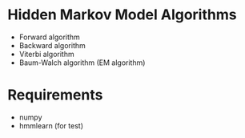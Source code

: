 # Hidden Markov Model Algorithms
+ Forward algorithm
+ Backward algorithm
+ Viterbi algorithm
+ Baum-Walch algorithm (EM algorithm)

# Requirements
+ numpy
+ hmmlearn (for test)
